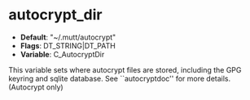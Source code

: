 # autocrypt_dir

- **Default**: "~/.mutt/autocrypt"
- **Flags**: DT_STRING|DT_PATH
- **Variable**: C_AutocryptDir

This variable sets where autocrypt files are stored, including the GPG
keyring and sqlite database.  See ``autocryptdoc'' for more details.
(Autocrypt only)
